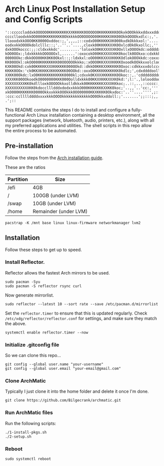 # Arch Linux Post Installation Setup and Config Scripts

```ascii
'::cccccloddxkOOOOO0KKKKKKKKKXXKKKKK0OOOOO0KKKKKKKK0OkxkOOOkkkxddxxxddddoooddddoc:c:::::::::
cccclloodxkkOO0000KKKKKKKK0OkkkkkOO0OOOOO00KKKKKXKK00OkkOOOOkxdlc:;,'..',,,:cclllcc:::::::::
llooodxkkOOO0KK0000Oxddoc:;,',,,,;::codxO00KKKKKXK000kxdkOkkkxol:'.......':c:',loc;;::::::::
oodxxkkOOOOkdolclllc::;'..''..'....,cloxk00KKKKKXXK0OxlcdOkOkxollc;,''',;cll;.'ldlc,,,;:::::
dxkOOOkoccc:;;:cldxxkkdc'.........'loloxkO0KKXXXXXK0OxllxOOOOkdc:oddddxxddoo;.,looc:'.';::::
kOO0OOx:;ldxkkkkkOOOOOOxl,......':oxocokO00KKXXXXXKK0koclk0OOkxo:cdxkkkxxxdo;.:loolc,..,::::
0000OOkc:dkkOOO00KK0KK0Okxl::;:ldxkxl:oOO00KKXXXXKKKKOdlokOOOkkdc:coxxxxxddc,;lloolc,',:::::
KK00OOkl:okOO000KKKKKKKK00OOOOOOkkko;:xOOO0KKXXXXKKKKOxoodkOOkkxxolclodddo:;:llooll:'',;::::
KXK00Okd:cxk00KKKKKXXXKKKKKK000OOkd::dkkO0KKKXXKKKKK0Oxoc:cdkkxxxdolccccc::cllool:,',:,.,:::
KKKK0OOx:'ck0KKXKKKKXKKKKKKK00OOkd::oxxO0KKKKKKKKKKK0kdlc;',cdxddddoollllllllll:,.',;,..;:::
XXKK00Okdc:lxO0KKKKKKKKKKKK0000kl;cdxxk0KXXXXKKKKKK0Okoc::,.'cddddddddoooolc:,''',;,'..;::::
XXXXKK00OOkoodkO0000000KKK000Oolldxkkk00KKXXKKKXXXK0kd:';l:'.,lolooddoooc:,..';;;;,,,,,:::::
XXXXXXXXXKK0kdllloxkOOOOOkkxolldkkxk00KKKKKKKXXXXKKkoc;..::,..,::cccc:,'.',;;;,'',;::'':::::
XXXXXXXXXXXKK0kdoccllldddxdodxxkkkO000KKKKKKKXXKK0koc;'..,,'..'cc:,'''',;:;,'...';cc:..:::::
xkO000KKKKKKK0000OkkxxkkkOOOkkkOOO00000KKXKKKK0Okxdoc:'..''....'''',;::;,....,;;::cc;..;::::
:ccc:ccllllddddxxxxkkkOOOOkkkkkkkkkkkkkOO0Okkxddoll:;'.......';;:::;,,....',;;:::cll;. .';::
```

This README contains the steps I do to install and configure a fully-functional Arch Linux installation containing a desktop environment, all the support packages (network, bluetooth, audio, printers, etc.), along with all my preferred applications and utilities. The shell scripts in this repo allow the entire process to be automated.

## Pre-installation

Follow the steps from the [Arch installation guide](https://wiki.archlinux.org/title/Installation_guide).

These are the ratios

| Partition | Size |
| -- | -- |
| /efi | 4GB |
| / | 100GB (under LVM) |
| /swap | 10GB (under LVM) |
| /home | Remainder (under LVM) |

```shell
pacstrap -K /mnt base linux linux-firmware networkmanager lvm2
```

## Installation

Follow these steps to get up to speed.

### Install Reflector.
Reflector allows the fastest Arch mirrors to be used.

```shell
sudo pacman -Syu
sudo pacman -S reflector rsync curl
```

Now generate mirrorlist.


```shell
sudo reflector --latest 10 --sort rate --save /etc/pacman.d/mirrorlist
```

Set the `reflector.timer` to ensure that this is updated regularly. Check `/etc/xdg/reflector/reflector.conf` for settings, and make sure they match the above.

```shell
systemctl enable reflector.timer --now
```

### Initialize .gitconfig file

So we can clone this repo...

```shell
git config --global user.name "your-username"
git config --global user.email "your-email@gmail.com"
```

### Clone ArchMatic

Typically I just clone it into the home folder and delete it once I'm done.

```shell
git clone https://github.com/Bilgecrank/archmatic.git
```

### Run ArchMatic files

Run the following scripts:

```shell
./1-install-pkgs.sh
./2-setup.sh
```

### Reboot

```shell
sudo systemctl reboot
```
